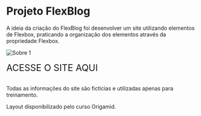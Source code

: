 <h1>Projeto FlexBlog</h1>
<p>A ideia da criação do FlexBlog foi desenvolver um site utilizando elementos de Flexbox, praticando a organização dos elementos através da propriedade Flexbox.</p>

<img src="./assets/gif-readme/flexblog.gif" alt="Sobre 1">
<br>
<br>
<a src="https://ramonlleopoldo.github.io/flexblog/" style="cursor:pointer; font-size:1.5rem;">ACESSE O SITE AQUI</a>
<br>
<br>
<p>Todas as informações do site são fictícias e utilizadas apenas para treinamento. </p>
<p>Layout disponibilizado pelo curso Origamid.</p>
